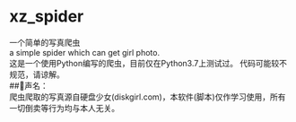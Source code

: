 # xz_spider
一个简单的写真爬虫   
a simple spider which can get girl photo.  
这是一个使用Python编写的爬虫，目前仅在Python3.7上测试过。
代码可能较不规范，请谅解。  
##📢声名：  
爬虫爬取的写真源自硬盘少女(diskgirl.com)，本软件(脚本)仅作学习使用，所有一切倒卖等行为均与本人无关。
